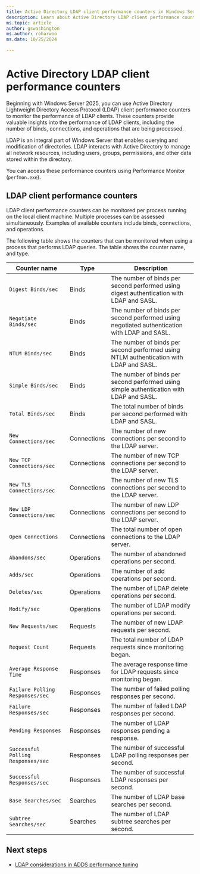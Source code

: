 ```yaml
---
title: Active Directory LDAP client performance counters in Windows Server
description: Learn about Active Directory LDAP client performance counters in Windows Server.
ms.topic: article
author: gswashington
ms.author: roharwoo
ms.date: 10/25/2024

---
```


# Active Directory LDAP client performance counters



Beginning with Windows Server 2025, you can use Active Directory Lightweight Directory Access Protocol (LDAP) client performance counters to monitor the performance of LDAP clients. These counters provide valuable insights into the performance of LDAP clients, including the number of binds, connections, and operations that are being processed.

LDAP is an integral part of Windows Server that enables querying and modification of directories. LDAP interacts with Active Directory to manage all network resources, including users, groups, permissions, and other data stored within the directory.

You can access these performance counters using Performance Monitor (`perfmon.exe`).

## LDAP client performance counters

LDAP client performance counters can be monitored per process running on the local client machine. Multiple processes can be assessed simultaneously. Examples of available counters include binds, connections, and operations.

The following table shows the counters that can be monitored when using a process that performs LDAP queries. The table shows the counter name, and type.

| Counter name | Type | Description |
|-----|-----|-----|
| `Digest Binds/sec` | Binds | The number of binds per second performed using digest authentication with LDAP and SASL. |
| `Negotiate Binds/sec` | Binds | The number of binds per second performed using negotiated authentication with LDAP and SASL. |
| `NTLM Binds/sec` | Binds | The number of binds per second performed using NTLM authentication with LDAP and SASL. |
| `Simple Binds/sec` | Binds | The number of binds per second performed using simple authentication with LDAP and SASL. |
| `Total Binds/sec` | Binds | The total number of binds per second performed with LDAP and SASL. |
| `New Connections/sec` | Connections | The number of new connections per second to the LDAP server. |
| `New TCP Connections/sec` | Connections | The number of new TCP connections per second to the LDAP server. |
| `New TLS Connections/sec` | Connections | The number of new TLS connections per second to the LDAP server. |
| `New LDP Connections/sec` | Connections | The number of new LDP connections per second to the LDAP server. |
| `Open Connections` | Connections | The total number of open connections to the LDAP server. |
| `Abandons/sec` | Operations | The number of abandoned operations per second. |
| `Adds/sec` | Operations | The number of add operations per second. |
| `Deletes/sec` | Operations | The number of LDAP delete operations per second. |
| `Modify/sec` | Operations | The number of LDAP modify operations per second. |
| `New Requests/sec` | Requests | The number of new LDAP requests per second. |
| `Request Count` | Requests | The total number of LDAP requests since monitoring began. |
| `Average Response Time` | Responses | The average response time for LDAP requests since monitoring began. |
| `Failure Polling Responses/sec` | Responses | The number of failed polling responses per second. |
| `Failure Responses/sec` | Responses | The number of failed LDAP responses per second. |
| `Pending Responses` | Responses | The number of LDAP responses pending a response. |
| `Successful Polling Responses/sec` | Responses | The number of successful LDAP polling responses per second. |
| `Successful Responses/sec` | Responses | The number of successful LDAP responses per second. |
| `Base Searches/sec` | Searches | The number of LDAP base searches per second. |
| `Subtree Searches/sec` | Searches | The number of LDAP subtree searches per second. |

## Next steps

- [LDAP considerations in ADDS performance tuning](../../administration/performance-tuning/role/active-directory-server/ldap-considerations.md)
